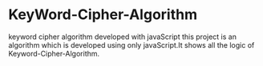 # KeyWord-Cipher-Algorithm
keyword cipher algorithm developed with javaScript
this project is an algorithm which is developed using only javaScript.It shows all the logic of Keyword-Cipher-Algorithm.
